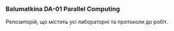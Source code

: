 ### Balumatkina DA-01 Parallel Computing
Репозиторій, що містить усі лабораторні та протоколи до робіт.

